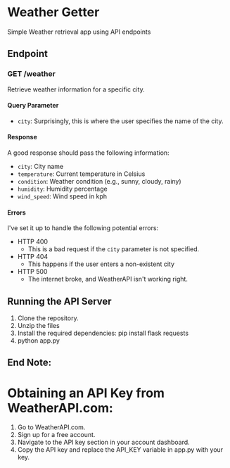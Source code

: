 # Weather Getter
 Simple Weather retrieval app using API endpoints


## Endpoint
### GET /weather
Retrieve weather information for a specific city.

#### Query Parameter
- `city`: Surprisingly, this is where the user specifies the name of the city.

#### Response

A good response should pass the following information:
  - `city`: City name
  - `temperature`: Current temperature in Celsius
  - `condition`: Weather condition (e.g., sunny, cloudy, rainy)
  - `humidity`: Humidity percentage
  - `wind_speed`: Wind speed in kph

#### Errors

I've set it up to handle the following potential errors:
- HTTP 400 
    - This is a bad request if the `city` parameter is not specified.
- HTTP 404
    - This happens if the user enters a non-existent city
- HTTP 500
    - The internet broke, and WeatherAPI isn't working right.

## Running the API Server

1. Clone the repository.
2. Unzip the files
3. Install the required dependencies:
   pip install flask requests
4. python app.py

## End Note:
# Obtaining an API Key from WeatherAPI.com:
1. Go to WeatherAPI.com.
2. Sign up for a free account.
3. Navigate to the API key section in your account dashboard.
4. Copy the API key and replace the API_KEY variable in app.py with your key.